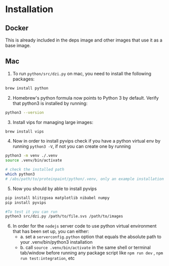 # Installation

## Docker

This is already included in the deps image and other images that use it as a base image.

## Mac

1. To run `python/src/dzi.py` on mac, you need to install the following packages:

```sh
brew install python
```

2. Homebrew's python formula now points to Python 3 by default. Verify that python3 is installed by running:

```sh
python3 --version
```

3. Install vips for managing large images:

```sh
brew install vips
```

4. Now in order to install pyvips check if you have a python virtual env
by running `python3 -V`, if not you can create one by running

```sh
python3 -m venv ./.venv
source .venv/bin/activate

# check the installed path
which python3
# /abs/path/to/proteinpaint/python/.venv, only an example installation dir location 
```

5. Now you should by able to install pyvips

```sh
pip install blitzgsea matplotlib nibabel numpy
pip install pyvips

#To test it you can run
python3 src/dzi.py /path/to/file.svs /path/to/images
```

6. In order for the `nodejs` server code to use python virtual environment
that has been set up, you can either:
	- a. set a `serverconfig.python` option that equals the absolute path to your .venv/bin/python3 installation
	- b. call `source .venv/bin/activate` in the same shell or terminal tab/window before running any package script
	like `npm run dev` , `npm run test:integration`, etc

